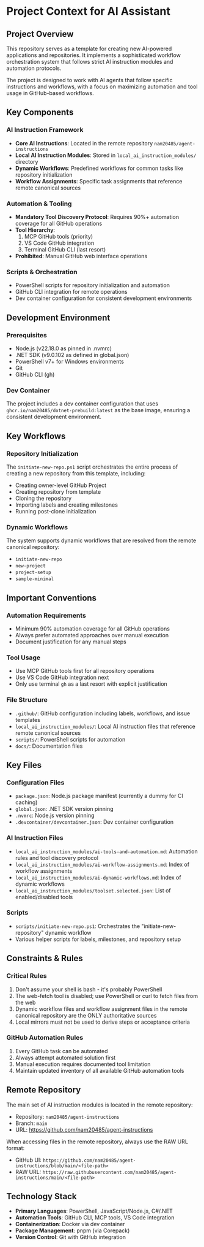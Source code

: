 # Project Context for AI Assistant

## Project Overview

This repository serves as a template for creating new AI-powered applications and repositories. It implements a sophisticated workflow orchestration system that follows strict AI instruction modules and automation protocols.

The project is designed to work with AI agents that follow specific instructions and workflows, with a focus on maximizing automation and tool usage in GitHub-based workflows.

## Key Components

### AI Instruction Framework
- **Core AI Instructions**: Located in the remote repository `nam20485/agent-instructions`
- **Local AI Instruction Modules**: Stored in `local_ai_instruction_modules/` directory
- **Dynamic Workflows**: Predefined workflows for common tasks like repository initialization
- **Workflow Assignments**: Specific task assignments that reference remote canonical sources

### Automation & Tooling
- **Mandatory Tool Discovery Protocol**: Requires 90%+ automation coverage for all GitHub operations
- **Tool Hierarchy**: 
  1. MCP GitHub tools (priority)
  2. VS Code GitHub integration
  3. Terminal GitHub CLI (last resort)
- **Prohibited**: Manual GitHub web interface operations

### Scripts & Orchestration
- PowerShell scripts for repository initialization and automation
- GitHub CLI integration for remote operations
- Dev container configuration for consistent development environments

## Development Environment

### Prerequisites
- Node.js (v22.18.0 as pinned in .nvmrc)
- .NET SDK (v9.0.102 as defined in global.json)
- PowerShell v7+ for Windows environments
- Git
- GitHub CLI (gh)

### Dev Container
The project includes a dev container configuration that uses `ghcr.io/nam20485/dotnet-prebuild:latest` as the base image, ensuring a consistent development environment.

## Key Workflows

### Repository Initialization
The `initiate-new-repo.ps1` script orchestrates the entire process of creating a new repository from this template, including:
- Creating owner-level GitHub Project
- Creating repository from template
- Cloning the repository
- Importing labels and creating milestones
- Running post-clone initialization

### Dynamic Workflows
The system supports dynamic workflows that are resolved from the remote canonical repository:
- `initiate-new-repo`
- `new-project`
- `project-setup`
- `sample-minimal`

## Important Conventions

### Automation Requirements
- Minimum 90% automation coverage for all GitHub operations
- Always prefer automated approaches over manual execution
- Document justification for any manual steps

### Tool Usage
- Use MCP GitHub tools first for all repository operations
- Use VS Code GitHub integration next
- Only use terminal `gh` as a last resort with explicit justification

### File Structure
- `.github/`: GitHub configuration including labels, workflows, and issue templates
- `local_ai_instruction_modules/`: Local AI instruction files that reference remote canonical sources
- `scripts/`: PowerShell scripts for automation
- `docs/`: Documentation files

## Key Files

### Configuration Files
- `package.json`: Node.js package manifest (currently a dummy for CI caching)
- `global.json`: .NET SDK version pinning
- `.nvmrc`: Node.js version pinning
- `.devcontainer/devcontainer.json`: Dev container configuration

### AI Instruction Files
- `local_ai_instruction_modules/ai-tools-and-automation.md`: Automation rules and tool discovery protocol
- `local_ai_instruction_modules/ai-workflow-assignments.md`: Index of workflow assignments
- `local_ai_instruction_modules/ai-dynamic-workflows.md`: Index of dynamic workflows
- `local_ai_instruction_modules/toolset.selected.json`: List of enabled/disabled tools

### Scripts
- `scripts/initiate-new-repo.ps1`: Orchestrates the "initiate-new-repository" dynamic workflow
- Various helper scripts for labels, milestones, and repository setup

## Constraints & Rules

### Critical Rules
1. Don't assume your shell is bash - it's probably PowerShell
2. The web-fetch tool is disabled; use PowerShell or curl to fetch files from the web
3. Dynamic workflow files and workflow assignment files in the remote canonical repository are the ONLY authoritative sources
4. Local mirrors must not be used to derive steps or acceptance criteria

### GitHub Automation Rules
1. Every GitHub task can be automated
2. Always attempt automated solution first
3. Manual execution requires documented tool limitation
4. Maintain updated inventory of all available GitHub automation tools

## Remote Repository

The main set of AI instruction modules is located in the remote repository:
- Repository: `nam20485/agent-instructions`
- Branch: `main`
- URL: https://github.com/nam20485/agent-instructions

When accessing files in the remote repository, always use the RAW URL format:
- GitHub UI: `https://github.com/nam20485/agent-instructions/blob/main/<file-path>`
- RAW URL: `https://raw.githubusercontent.com/nam20485/agent-instructions/main/<file-path>`

## Technology Stack

- **Primary Languages**: PowerShell, JavaScript/Node.js, C#/.NET
- **Automation Tools**: GitHub CLI, MCP tools, VS Code integration
- **Containerization**: Docker via dev container
- **Package Management**: pnpm (via Corepack)
- **Version Control**: Git with GitHub integration